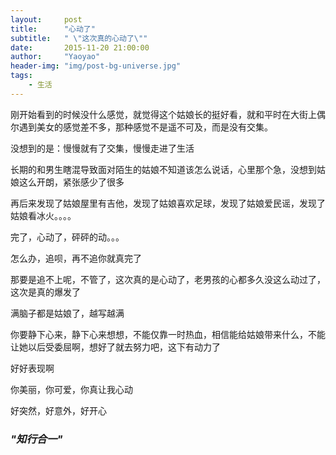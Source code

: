 ```yaml
---
layout:     post
title:      "心动了"
subtitle:   " \"这次真的心动了\""
date:       2015-11-20 21:00:00
author:     "Yaoyao"
header-img: "img/post-bg-universe.jpg"
tags:
    - 生活
---
```


刚开始看到的时候没什么感觉，就觉得这个姑娘长的挺好看，就和平时在大街上偶尔遇到美女的感觉差不多，那种感觉不是遥不可及，而是没有交集。

没想到的是：慢慢就有了交集，慢慢走进了生活

长期的和男生瞎混导致面对陌生的姑娘不知道该怎么说话，心里那个急，没想到姑娘这么开朗，紧张感少了很多

再后来发现了姑娘屋里有吉他，发现了姑娘喜欢足球，发现了姑娘爱民谣，发现了姑娘看冰火。。。。

完了，心动了，砰砰的动。。。

怎么办，追呗，再不追你就真完了

那要是追不上呢，不管了，这次真的是心动了，老男孩的心都多久没这么动过了，这次是真的爆发了

满脑子都是姑娘了，越写越满

你要静下心来，静下心来想想，不能仅靠一时热血，相信能给姑娘带来什么，不能让她以后受委屈啊，想好了就去努力吧，这下有动力了

好好表现啊



你美丽，你可爱，你真让我心动

好突然，好意外，好开心

### *"知行合一"*  




 



